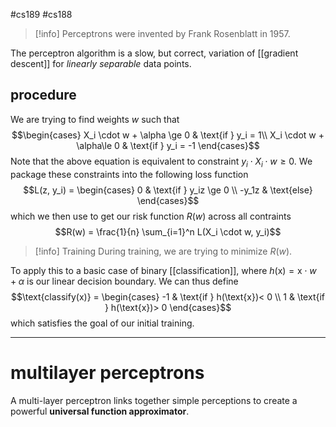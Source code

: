 #cs189 #cs188 

> [!info] Perceptrons were invented by Frank Rosenblatt in 1957.

The perceptron algorithm is a slow, but correct, variation of [[gradient descent]] for *linearly separable* data points. 

## procedure
We are trying to find weights $w$ such that 
$$\begin{cases} X_i \cdot w + \alpha \ge 0 & \text{if } y_i = 1\\ X_i \cdot w + \alpha\le 0 & \text{if } y_i = -1 \end{cases}$$
Note that the above equation is equivalent to constraint $y_i \cdot X_i \cdot w \ge 0$. We package these constraints into the following loss function
$$L(z, y_i) = \begin{cases} 0 & \text{if } y_iz \ge 0 \\ -y_1z & \text{else} \end{cases}$$
which we then use to get our risk function $R(w)$ across all contraints
$$R(w) = \frac{1}{n} \sum_{i=1}^n L(X_i \cdot w, y_i)$$
> [!info] Training
> During training, we are trying to minimize $R(w)$.  

To apply this to a basic case of binary [[classification]], where $h(\text{x}) = \text{x} \cdot w + \alpha$ is our linear decision boundary. We can thus define
$$\text{classify(x)} = \begin{cases}
-1 & \text{if } h(\text{x})< 0 \\
1 & \text{if } h(\text{x})> 0
\end{cases}$$
which satisfies the goal of our initial training.

---
# multilayer perceptrons

A multi-layer perceptron links together simple perceptions to create a powerful **universal function approximator**. 
